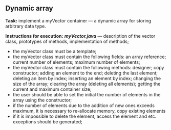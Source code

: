 ## Dynamic array ##
**Task:** implement a myVector container — a dynamic array
for storing arbitrary data type.

**Instructions for execution:**
  ***myVector.java*** — description of the vector class, prototypes of methods,
  implementation of methods;
- the myVector class must be a template;
- the myVector class must contain the following fields:
  an array reference;
  current number of elements;
  maximum number of elements;
- the myVector class must contain the following methods:
  designer;
  copy constructor;
  adding an element to the end;
  deleting the last element;
  deleting an item by index;
  inserting an element by index;
  changing the size of the array;
  clearing the array (deleting all elements);
  getting the current and maximum container size;
- the user should be able to set the initial
  the number of elements in the array using the constructor;
- if the number of elements due to the addition of new ones exceeds
  maximum, it is necessary to re-allocate memory, copy
  existing elements
- if it is impossible to delete the element, access the element and
  etc. exceptions should be generated;